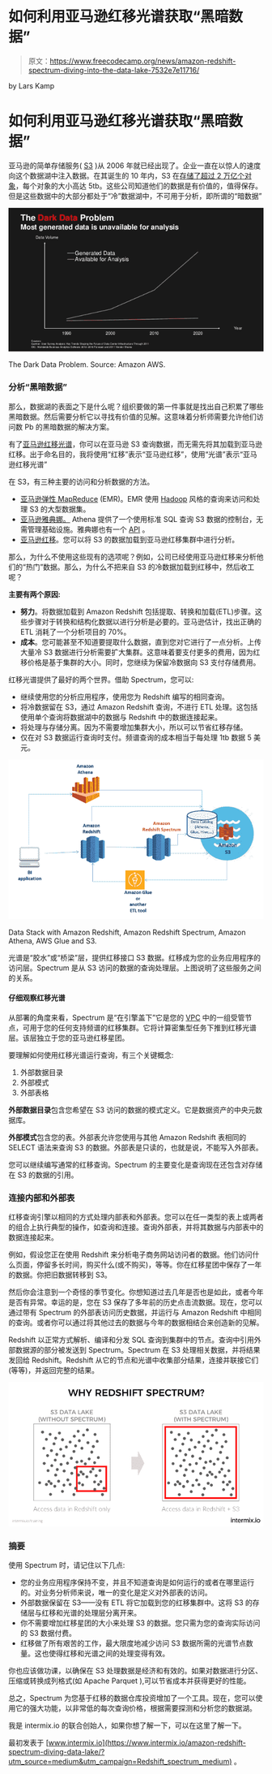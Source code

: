 # 如何利用亚马逊红移光谱获取“黑暗数据”

> 原文：<https://www.freecodecamp.org/news/amazon-redshift-spectrum-diving-into-the-data-lake-7532e7e11716/>

by Lars Kamp

# 如何利用亚马逊红移光谱获取“黑暗数据”

亚马逊的简单存储服务( [S3](https://aws.amazon.com/s3/) )从 2006 年就已经出现了。企业一直在以惊人的速度向这个数据湖中注入数据。在其诞生的 10 年内，S3 在[存储了超过 2 万亿个对象](https://www.statista.com/statistics/222309/total-number-of-objects-stored-in-amazons-s3/)，每个对象的大小高达 5tb。这些公司知道他们的数据是有价值的，值得保存。但是这些数据中的大部分都处于“冷”数据湖中，不可用于分析，即所谓的“暗数据”

![-gp4hTOE-I4Ma3hQRbOYtqnQpZnmXjXby2as](img/76baa1512254be8d2797de586e25152e.png)

The Dark Data Problem. Source: Amazon AWS.

### 分析“黑暗数据”

那么，数据湖的表面之下是什么呢？组织要做的第一件事就是找出自己积累了哪些黑暗数据。然后需要分析它以寻找有价值的见解。这意味着分析师需要允许他们访问数 Pb 的黑暗数据的解决方案。

有了[亚马逊红移光谱](https://aws.amazon.com/redshift/spectrum/)，你可以在亚马逊 S3 查询数据，而无需先将其加载到亚马逊红移。出于命名目的，我将使用“红移”表示“亚马逊红移”，使用“光谱”表示“亚马逊红移光谱”

在 S3，有三种主要的访问和分析数据的方法。

*   [亚马逊弹性 MapReduce](https://aws.amazon.com/emr/) (EMR)。EMR 使用 [Hadoop](about:blank) 风格的查询来访问和处理 S3 的大型数据集。
*   [亚马逊雅典娜。](https://aws.amazon.com/athena/) Athena 提供了一个使用标准 SQL 查询 S3 数据的控制台，无需管理基础设施。雅典娜也有一个 [API](https://docs.aws.amazon.com/athena/latest/APIReference/Welcome.html) 。
*   [亚马逊红移](https://aws.amazon.com/redshift/)。您可以将 S3 的数据加载到亚马逊红移集群中进行分析。

那么，为什么不使用这些现有的选项呢？例如，公司已经使用亚马逊红移来分析他们的“热门”数据。那么，为什么不把来自 S3 的冷数据加载到红移中，然后收工呢？

**主要有两个原因:**

*   **努力**。将数据加载到 Amazon Redshift 包括提取、转换和加载(ETL)步骤。这些步骤对于转换和结构化数据以进行分析是必要的。亚马逊估计，找出正确的 ETL 消耗了一个分析项目的 70%。
*   **成本**。您可能甚至不知道要提取什么数据，直到您对它进行了一点分析。上传大量冷 S3 数据进行分析需要扩大集群。这意味着要支付更多的费用，因为红移价格是基于集群的大小。同时，您继续为保留冷数据向 S3 支付存储费用。

红移光谱提供了最好的两个世界。借助 Spectrum，您可以:

*   继续使用您的分析应用程序，使用您为 Redshift 编写的相同查询。
*   将冷数据留在 S3，通过 Amazon Redshift 查询，不进行 ETL 处理。这包括使用单个查询将数据湖中的数据与 Redshift 中的数据连接起来。
*   将处理与存储分离。因为不需要增加集群大小，所以可以节省红移存储。
*   仅在对 S3 数据运行查询时支付。频谱查询的成本相当于每处理 1tb 数据 5 美元。

![Abq3pAAbYCjQUnb9t8cZunLqckNJNzMeKiFL](img/6b880dac0e2acb2c04711d89bf1a327c.png)

Data Stack with Amazon Redshift, Amazon Redshift Spectrum, Amazon Athena, AWS Glue and S3.

光谱是“胶水”或“桥梁”层，提供红移接口 S3 数据。红移成为您的业务应用程序的访问层。Spectrum 是从 S3 访问的数据的查询处理层。上图说明了这些服务之间的关系。

#### **仔细观察红移光谱**

从部署的角度来看，Spectrum 是“在引擎盖下”它是您的 [VPC](https://aws.amazon.com/vpc/) 中的一组受管节点，可用于您的任何支持频谱的红移集群。它将计算密集型任务下推到红移光谱层。该层独立于您的亚马逊红移星团。

要理解如何使用红移光谱运行查询，有三个关键概念:

1.  外部数据目录
2.  外部模式
3.  外部表格

**外部数据目录**包含您希望在 S3 访问的数据的模式定义。它是数据资产的中央元数据库。

**外部模式**包含您的表。外部表允许您使用与其他 Amazon Redshift 表相同的 SELECT 语法来查询 S3 的数据。外部表是只读的，也就是说，不能写入外部表。

您可以继续编写通常的红移查询。Spectrum 的主要变化是查询现在还包含对存储在 S3 的数据的引用。

### 连接内部和外部表

红移查询引擎以相同的方式处理内部表和外部表。您可以在任一类型的表上或两者的组合上执行典型的操作，如查询和连接。查询外部表，并将其数据与内部表中的数据连接起来。

例如，假设您正在使用 Redshift 来分析电子商务网站访问者的数据。他们访问什么页面，停留多长时间，购买什么(或不购买)，等等。你在红移星团中保存了一年的数据。你把旧数据转移到 S3。

然后你会注意到一个奇怪的季节变化。你想知道过去几年是否也是如此，或者今年是否有异常。幸运的是，您在 S3 保存了多年前的历史点击流数据。现在，您可以通过带有 Spectrum 的外部表访问历史数据，并运行与 Amazon Redshift 中相同的查询。或者你可以通过将其他过去的数据与今年的数据相结合来创造新的见解。

Redshift 以正常方式解析、编译和分发 SQL 查询到集群中的节点。查询中引用外部数据源的部分被发送到 Spectrum。Spectrum 在 S3 处理相关数据，并将结果发回给 Redshift。Redshift 从它的节点和光谱中收集部分结果，连接并联接它们(等等)，并返回完整的结果。

![qoYMU2VsrmezRos4wFLAa9yszoz0-ZSv8FKL](img/838643e4a7d46cadf14d089970cde5c0.png)

### 摘要

使用 Spectrum 时，请记住以下几点:

*   您的业务应用程序保持不变，并且不知道查询是如何运行的或者在哪里运行的。对业务分析师来说，唯一的变化是定义对外部表的访问。
*   外部数据保留在 S3——没有 ETL 将它加载到您的红移集群中。这将 S3 的存储层与红移和光谱的处理层分离开来。
*   你不需要增加红移星团的大小来处理 S3 的数据。您只需为您的查询实际访问的 S3 数据付费。
*   红移做了所有艰苦的工作，最大限度地减少访问 S3 数据所需的光谱节点数量。这也使得红移和光谱之间的处理变得有效。

你也应该做功课，以确保在 S3 处理数据是经济和有效的。如果对数据进行分区、压缩或转换成列格式(如 Apache Parquet ),可以节省成本并获得更好的性能。

总之，Spectrum 为您基于红移的数据仓库投资增加了一个工具。现在，您可以使用它的强大功能，以非常低的每次查询价格，根据需要探测和分析您的数据湖。

我是 intermix.io 的联合创始人，如果你想了解一下，可以在这里了解一下。

最初发表于 [www.intermix.io](https://www.intermix.io/amazon-redshift-spectrum-diving-data-lake/?utm_source=medium&utm_campaign=Redshift_spectrum_medium) 。